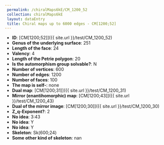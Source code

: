 ```yaml
--- 
 permalink: /chiralMaps6kE/CM_1200_52 
 collection: chiralMaps6kE
 layout: dataEntry
 title: Chiral maps up to 6000 edges - CM[1200;52]
---
```


- **ID**: [CM[1200;52]]({{ site.url }}/test/CM_1200_52)
- **Genus of the underlying surface**: 251
- **Length of the face**: 24
- **Valency**: 4
- **Length of the Petrie polygon**: 20
- **Is the automorphism group solvable?**: N
- **Number of vertices**: 600
- **Number of edges**: 1200
- **Number of faces**: 100
- **The map is self-**: none
- **Dual map**: [CM[1200;31]]({{ site.url }}/test/CM_1200_31)
- **Mirror (enantihomorphic) map**: [CM[1200;43]]({{ site.url }}/test/CM_1200_43)
- **Dual of the mirror image**: [CM[1200;30]]({{ site.url }}/test/CM_1200_30)
- **Z_q-Exponent?**: 2
- **No idea**:  3:43
- **No idea**: Y
- **No idea**: Y
- **Skeleton**: Sk(600;24)
- **Some other kind of skeleton**: nan
